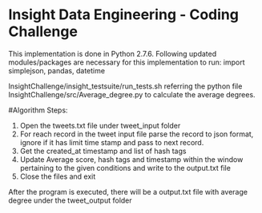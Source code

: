 Insight Data Engineering - Coding Challenge
===========================================================

This implementation is done in Python 2.7.6. Following updated modules/packages are necessary for this implementation to run:
import simplejson, pandas, datetime

InsightChallenge/insight_testsuite/run_tests.sh referring the python file InsightChallenge/src/Average_degree.py to calculate the average degrees. 

#Algorithm Steps:
1. Open the tweets.txt file under tweet_input folder 
2. For reach record in the tweet input file parse the record to json format, ignore if it has limit time stamp and pass to next record. 
3. Get the created_at timestamp and list of hash tags 
4. Update Average score, hash tags and timestamp within the window pertaining to the given conditions and write to the output.txt file
5. Close the files and exit

After the program is executed, there will be a output.txt file with average degree under the tweet_output folder
